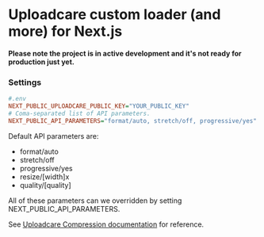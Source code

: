 # Uploadcare custom loader (and more) for Next.js

**Please note the project is in active development and it's not ready for production just yet.**

### Settings

```ini
#.env
NEXT_PUBLIC_UPLOADCARE_PUBLIC_KEY="YOUR_PUBLIC_KEY"
# Coma-separated list of API parameters.
NEXT_PUBLIC_API_PARAMETERS="format/auto, stretch/off, progressive/yes"
```

Default API parameters are:
 - format/auto 
 - stretch/off 
 - progressive/yes 
 - resize/[width]x 
 - quality/[quality]

All of these parameters can we overridden by setting NEXT_PUBLIC_API_PARAMETERS.

See [Uploadcare Compression documentation](https://uploadcare.com/docs/transformations/image/compression/) for reference.
